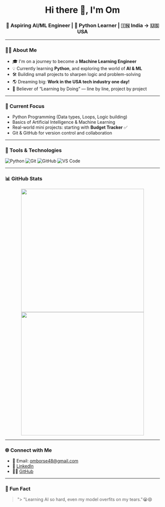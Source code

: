 <h1 align="center">Hi there 👋, I'm Om</h1>
<h3 align="center">🚀 Aspiring AI/ML Engineer | 🐍 Python Learner | 🇮🇳 India → 🇺🇸 USA</h3>

---

### 🧑‍💻 About Me

- 🎓 I'm on a journey to become a **Machine Learning Engineer**
- 💡 Currently learning **Python**, and exploring the world of **AI & ML**
- 🛠️ Building small projects to sharpen logic and problem-solving
- 🌎 Dreaming big: **Work in the USA tech industry one day!**
- 🧠 Believer of “Learning by Doing” — line by line, project by project

---

### 📘 Current Focus

- Python Programming (Data types, Loops, Logic building)
- Basics of Artificial Intelligence & Machine Learning
- Real-world mini projects: starting with **Budget Tracker** ✅
- Git & GitHub for version control and collaboration

---

### 🔧 Tools & Technologies

![Python](https://img.shields.io/badge/-Python-333?style=for-the-badge&logo=python&logoColor=yellow)
![Git](https://img.shields.io/badge/-Git-333?style=for-the-badge&logo=git&logoColor=orange)
![GitHub](https://img.shields.io/badge/-GitHub-333?style=for-the-badge&logo=github&logoColor=white)
![VS Code](https://img.shields.io/badge/-VSCode-333?style=for-the-badge&logo=visualstudiocode&logoColor=blue)

---

### 📊 GitHub Stats

<p align="center">
  <img src="https://github-readme-stats.vercel.app/api?username=Omborse08&show_icons=true&theme=default" width="400"/>
  <img src="https://github-readme-stats.vercel.app/api/top-langs/?username=Omborse08&layout=compact&theme=default" width="400"/>
</p>

---

### 🌐 Connect with Me

- 📧 Email: omborse48@gmail.com  
- 🔗 [LinkedIn](https://www.linkedin.com/in/omborse09/)  
- 🧑‍💻 [GitHub](https://github.com/Omborse08)

---

### 🧠 Fun Fact

> "> "Learning AI so hard, even my model overfits on my tears."😭😄
